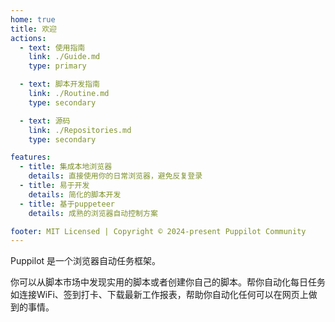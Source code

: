 ```yaml
---
home: true
title: 欢迎
actions:
  - text: 使用指南
    link: ./Guide.md
    type: primary

  - text: 脚本开发指南
    link: ./Routine.md
    type: secondary

  - text: 源码
    link: ./Repositories.md
    type: secondary

features:
  - title: 集成本地浏览器
    details: 直接使用你的日常浏览器，避免反复登录
  - title: 易于开发
    details: 简化的脚本开发
  - title: 基于puppeteer
    details: 成熟的浏览器自动控制方案

footer: MIT Licensed | Copyright © 2024-present Puppilot Community
---
```


Puppilot 是一个浏览器自动任务框架。

你可以从脚本市场中发现实用的脚本或者创建你自己的脚本。帮你自动化每日任务如连接WiFi、签到打卡、下载最新工作报表，帮助你自动化任何可以在网页上做到的事情。
